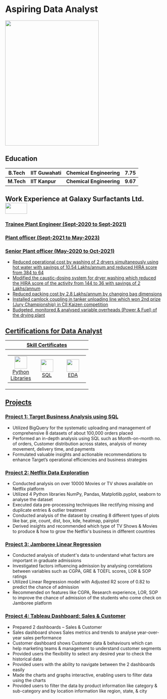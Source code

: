 # Aspiring Data Analyst

<div align="left">
  <img src="https://github.com/azbaloda/Arzoo_portfolio/assets/161424775/8e00a6eb-3554-40b5-b8f2-afd429e0ecd9" width="300" height="400" />
</div>

## Education

  | B.Tech         | IIT Guwahati         | Chemical Engineering     | 7.75     |
  |----------------|----------------------|--------------------------|----------|
  | **M.Tech**     | **IIT Kanpur**       | **Chemical Engineering** | **9.67** |
  
## Work Experience at Galaxy Surfactants Ltd.  <a href="https://www.galaxysurfactants.com/"><img src="https://github.com/azbaloda/Arzoo_portfolio/assets/161424775/02b9a910-7714-477b-8f72-683203dcc678" width="70" height="35" />
### Trainee Plant Engineer (Sept-2020 to Sept-2021)
### Plant officer (Sept-2021 to May-2023)
### Senior Plant officer (May-2020 to Oct-2021)

- Reduced operational cost by washing of 2 dryers simultaneously using hot water with savings of 10.54 Lakhs/annum and reduced HIRA score from 384 to 64
- Modified the caustic-dosing system for dryer washing which reduced the HIRA score of the activity from 144 to 36 with savings of 2 Lakhs/annum
- Reduced packing cost by 2.8 Lakhs/annum by changing bag dimensions
- Installed camlock coupling in tanker unloading line which won 2nd prize (Jury Championship) in CII Kaizen competition
- Budgeted, monitored & analysed variable overheads (Power & Fuel) of the drying plant

## Certifications for Data Analyst

| Skill Certificates                                                                                                                                                                 |
|------------------------------------------------------------------------------------------------------------------------------------------------------------------------------------|
| <table width="100%"><tr><td width="33%" align="center"><a href="https://moonshot.scaler.com/s/sl/S5H5tOyZM3"><img src="https://cdn.jsdelivr.net/gh/devicons/devicon/icons/python/python-original.svg" height="40" /></a><br>[Python Libraries](https://moonshot.scaler.com/s/sl/S5H5tOyZM3) </td><td width="33%" align="center"><a href="https://moonshot.scaler.com/s/sl/UbvSt91s1H"><img src="https://github.com/azbaloda/Arzoo_portfolio/assets/161424775/e0eea195-6b5c-4fc8-93dc-503d33e9b07a" height="40" /><br>[SQL](https://moonshot.scaler.com/s/sl/UbvSt91s1H)</td><td width="33%" align="center"><a href="https://moonshot.scaler.com/s/sl/2KNZRl4RqV"><img src="https://github.com/azbaloda/Arzoo_portfolio/assets/161424775/abc23f76-7593-4b95-8e70-a3b5eaf9d654" height="40" /><br>[EDA](https://moonshot.scaler.com/s/sl/2KNZRl4RqV)</td></tr></table> |

## Projects

### [ Project 1: Target Business Analysis using SQL](https://github.com/azbaloda/SQL_Target_Analysis)

-	Utilized BigQuery for the systematic uploading and management of comprehensive 8 datasets of about 100,000 orders placed
-	Performed an in-depth analysis using SQL such as Month-on-month no. of orders, Customer distribution across states, analysis of money movement, delivery time, and payments
- Formulated valuable insights and actionable recommendations to enhance Target’s operational efficiencies and business strategies

### [ Project 2: Netflix Data Exploration](https://github.com/azbaloda/Netflix-Data-Exploration-and-Visualisation)

- Conducted analysis on over 10000 Movies or TV shows available on Netflix platform
- Utilized 4 Python libraries NumPy, Pandas, Matplotlib.pyplot, seaborn to analyse the dataset
- Executed data pre-processing techniques like rectifying missing and duplicate entries & outlier treatment
- Conducted analysis of the dataset by creating 8 different types of plots like bar, pie, count, dist, box, kde, heatmap, pairplot
- Derived insights and recommended which type of TV Shows & Movies to produce & how to grow the Netflix's business in different countries

### [ Project 3: Jamboree Linear Regression](https://github.com/azbaloda/Jamboree-Education---Linear-Regression)

- Conducted analysis of student's data to understand what factors are important in graduate admissions
- Investigated factors influencing admission by analysing correlations between variables such as CGPA, GRE & TOEFL scores, LOR & SOP ratings
- Utilized Linear Regression model with Adjusted R2 score of 0.82 to predict the chance of admission
- Recommended on features like CGPA, Research experience, LOR, SOP to improve the chance of admission of the students who come check on Jamboree platform

### [Project 4: Tableau Dashboard: Sales & Customer](https://public.tableau.com/app/profile/arzoo.baloda/viz/SalesCustomerDashboards_17120333759470/SalesDashboard?publish=yes)

- Prepared 2 dashboards – Sales & Customer
- Sales dashboard shows Sales metrics and trends to analyse year-over-year sales performance
- Customer dashboard shows Customer data & behaviours which can help marketing teams & management to understand customer segments
- Provided users the flexibility to select any desired year to check the historical data
- Provided users with the ability to navigate between the 2 dashboards easily
- Made the charts and graphs interactive, enabling users to filter data using the charts
- Provided users to filter the data by product information like category & sub-category and by location information like region, state, & city
